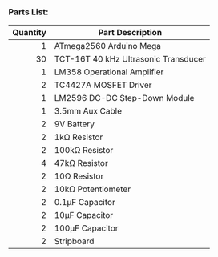 ### Parts List:

| Quantity | Part Description                    |
|---------:|-------------------------------------|
| 1        | ATmega2560 Arduino Mega             |
| 30       | TCT-16T 40 kHz Ultrasonic Transducer |
| 1        | LM358 Operational Amplifier         |
| 2        | TC4427A MOSFET Driver               |
| 1        | LM2596 DC-DC Step-Down Module       |
| 1        | 3.5mm Aux Cable                     |
| 2        | 9V Battery                          |
| 2        | 1kΩ Resistor                        |
| 2        | 100kΩ Resistor                      |
| 4        | 47kΩ Resistor                        |
| 2        | 10Ω Resistor                        |
| 2        | 10kΩ Potentiometer                  |
| 2        | 0.1μF Capacitor                     |
| 2        | 10μF Capacitor                      |
| 2        | 100μF Capacitor                     |
| 2        | Stripboard                          |

